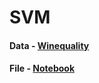 # SVM

#### Data - <a href = ""> Winequality </a> <br>
#### File - <a href = "https://github.com/RishavMishraRM/SVM/blob/main/SVM.ipynb"> Notebook </a>
